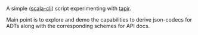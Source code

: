 A simple ([scala-cli](https://scala-cli.virtuslab.org)) script experimenting with
[tapir](https://tapir.softwaremill.com).

Main point is to explore and demo the capabilities to derive json-codecs for ADTs along with the corresponding schemes 
for API docs.